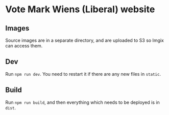Vote Mark Wiens (Liberal) website
=================================

Images
------

Source images are in a separate directory,
and are uploaded to S3 so Imgix can access them.

Dev
---

Run `npm run dev`.
You need to restart it if there are any new files in `static`.

Build
-----

Run `npm run build`,
and then everything which needs to be deployed is in `dist`.
